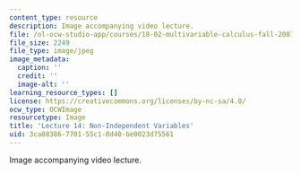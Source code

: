 ```yaml
---
content_type: resource
description: Image accompanying video lecture.
file: /ol-ocw-studio-app/courses/18-02-multivariable-calculus-fall-2007/3ca88386770155c10d40be0023d75561_14.jpg
file_size: 2249
file_type: image/jpeg
image_metadata:
  caption: ''
  credit: ''
  image-alt: ''
learning_resource_types: []
license: https://creativecommons.org/licenses/by-nc-sa/4.0/
ocw_type: OCWImage
resourcetype: Image
title: 'Lecture 14: Non-Independent Variables'
uid: 3ca88386-7701-55c1-0d40-be0023d75561
---
```

Image accompanying video lecture.